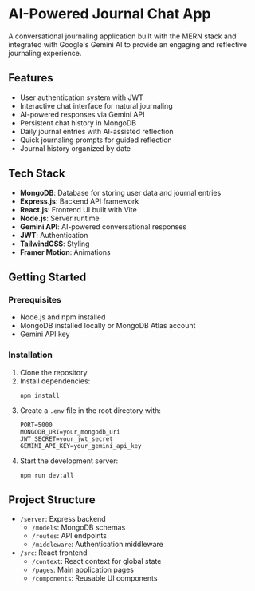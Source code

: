 # AI-Powered Journal Chat App

A conversational journaling application built with the MERN stack and integrated with Google's Gemini AI to provide an engaging and reflective journaling experience.

## Features

- User authentication system with JWT
- Interactive chat interface for natural journaling
- AI-powered responses via Gemini API
- Persistent chat history in MongoDB
- Daily journal entries with AI-assisted reflection
- Quick journaling prompts for guided reflection
- Journal history organized by date

## Tech Stack

- **MongoDB**: Database for storing user data and journal entries
- **Express.js**: Backend API framework
- **React.js**: Frontend UI built with Vite
- **Node.js**: Server runtime
- **Gemini API**: AI-powered conversational responses
- **JWT**: Authentication
- **TailwindCSS**: Styling
- **Framer Motion**: Animations

## Getting Started

### Prerequisites

- Node.js and npm installed
- MongoDB installed locally or MongoDB Atlas account
- Gemini API key

### Installation

1. Clone the repository
2. Install dependencies:
   ```
   npm install
   ```
3. Create a `.env` file in the root directory with:
   ```
   PORT=5000
   MONGODB_URI=your_mongodb_uri
   JWT_SECRET=your_jwt_secret
   GEMINI_API_KEY=your_gemini_api_key
   ```
4. Start the development server:
   ```
   npm run dev:all
   ```

## Project Structure

- `/server`: Express backend
  - `/models`: MongoDB schemas
  - `/routes`: API endpoints
  - `/middleware`: Authentication middleware
- `/src`: React frontend
  - `/context`: React context for global state
  - `/pages`: Main application pages
  - `/components`: Reusable UI components
